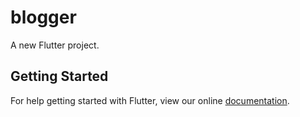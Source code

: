 # blogger

A new Flutter project.

## Getting Started

For help getting started with Flutter, view our online
[documentation](http://flutter.io/).
